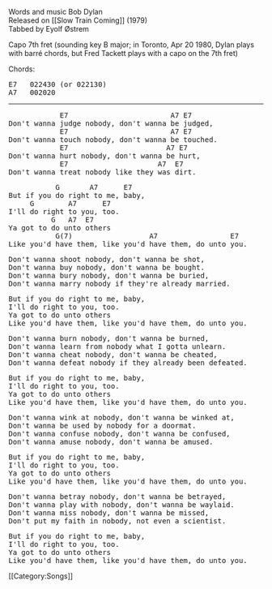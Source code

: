 Words and music Bob Dylan<br>
Released on [[Slow Train Coming]] (1979)<br>
Tabbed by Eyolf Østrem

Capo 7th fret (sounding key B major; in Toronto, Apr 20 1980, Dylan
plays with barré chords, but Fred Tackett plays with a capo on the
7th fret)

Chords:

<pre class="chords">
E7   022430 (or 022130)
A7   002020
</pre>

----
<pre class="verse">
            E7                        A7 E7
Don't wanna judge nobody, don't wanna be judged,
            E7                        A7 E7
Don't wanna touch nobody, don't wanna be touched.
            E7                       A7 E7
Don't wanna hurt nobody, don't wanna be hurt,
            E7                     A7  E7
Don't wanna treat nobody like they was dirt.
</pre>
<pre class="refrain">
           G       A7      E7
But if you do right to me, baby,
     G        A7      E7
I'll do right to you, too.
          G   A7  E7
Ya got to do unto others
           G(7)                  A7                 E7
Like you'd have them, like you'd have them, do unto you.
</pre>
<pre class="verse">
Don't wanna shoot nobody, don't wanna be shot,
Don't wanna buy nobody, don't wanna be bought.
Don't wanna bury nobody, don't wanna be buried,
Don't wanna marry nobody if they're already married.
</pre>
<pre class="refrain">
But if you do right to me, baby,
I'll do right to you, too.
Ya got to do unto others
Like you'd have them, like you'd have them, do unto you.
</pre>
<pre class="verse">
Don't wanna burn nobody, don't wanna be burned,
Don't wanna learn from nobody what I gotta unlearn.
Don't wanna cheat nobody, don't wanna be cheated,
Don't wanna defeat nobody if they already been defeated.
</pre>
<pre class="refrain">
But if you do right to me, baby,
I'll do right to you, too.
Ya got to do unto others
Like you'd have them, like you'd have them, do unto you.
</pre>
<pre class="verse">
Don't wanna wink at nobody, don't wanna be winked at,
Don't wanna be used by nobody for a doormat.
Don't wanna confuse nobody, don't wanna be confused,
Don't wanna amuse nobody, don't wanna be amused.
</pre>
<pre class="refrain">
But if you do right to me, baby,
I'll do right to you, too.
Ya got to do unto others
Like you'd have them, like you'd have them, do unto you.
</pre>
<pre class="verse">
Don't wanna betray nobody, don't wanna be betrayed,
Don't wanna play with nobody, don't wanna be waylaid.
Don't wanna miss nobody, don't wanna be missed,
Don't put my faith in nobody, not even a scientist.
</pre>
<pre class="refrain">
But if you do right to me, baby,
I'll do right to you, too.
Ya got to do unto others
Like you'd have them, like you'd have them, do unto you.
</pre>

[[Category:Songs]]